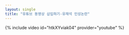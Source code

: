 ```yaml
---
layout: single
title: "유튜브 동영상 삽입하기-유재석 인성논란"
---
```

{% include video id="htkXYviak04" provider="youtube" %}
